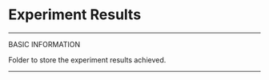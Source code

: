 # Experiment Results

*************************************************************
BASIC INFORMATION

Folder to store the experiment results achieved.

*************************************************************